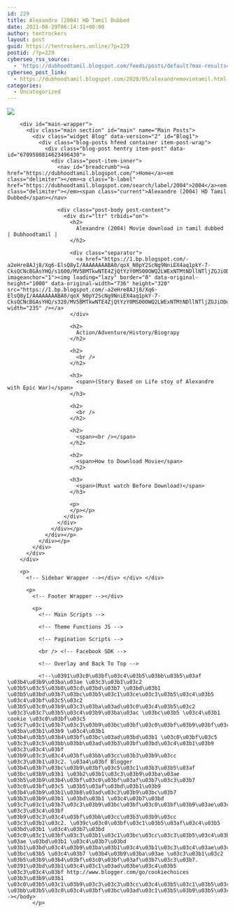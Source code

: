 ```yaml
---
id: 229
title: Alexandre (2004) HD Tamil Dubbed
date: 2021-08-29T06:14:31+00:00
author: tentrockers
layout: post
guid: https://tentrockers.online/?p=229
postid: /?p=229
cyberseo_rss_source:
  - 'https://dubhoodtamil.blogspot.com/feeds/posts/default?max-results=150&start-index=301'
cyberseo_post_link:
  - https://dubhoodtamil.blogspot.com/2020/05/alexandremovietamil.html
categories:
  - Uncategorized
---
```

<div class="media_block">
  <img src="https://1.bp.blogspot.com/-a2eHre8AJj8/Xq6-ElsQ8yI/AAAAAAAABA0/qoX_N0pY2ScNg9NniEX4aq1pkY-7-CksQCNcBGAsYHQ/s72-c/MV5BMTkwNTE4ZjQtYzY0MS00OWQ2LWExNTMtNDllNTljZGJiODdhXkEyXkFqcGdeQXVyMTYzMDM0NTU%2540._V1_QL50_SY1000_SX736_AL_.jpg" class="media_thumbnail" />
</div>

  
<!-- Theme Options -->

<!-- Outer Wrapper --></p> 

<div id="outer-wrapper">
  <!-- Main Top Bar -->
  
  <!-- Header Wrapper -->
  
  <!-- Content Wrapper --></p> 
  
  <div class="row" id="content-wrapper">
    <div class="container">
      <div id="post-wrapper">
        <!-- Main Wrapper --></p> 
        
        <div id="main-wrapper">
          <div class="main section" id="main" name="Main Posts">
            <div class="widget Blog" data-version="2" id="Blog1">
              <div class="blog-posts hfeed container item-post-wrap">
                <div class="blog-post hentry item-post" data-id="6709580814623496430">
                  <div class="post-item-inner">
                    <nav id="breadcrumb"><a href="https://dubhoodtamil.blogspot.com/">Home</a><em class="delimiter"></em><a class="b-label" href="https://dubhoodtamil.blogspot.com/search/label/2004">2004</a><em class="delimiter"></em><span class="current">Alexandre (2004) HD Tamil Dubbed</span></nav> 
                    
                    <div class="post-body post-content">
                      <div dir="ltr" trbidi="on">
                        <h2>
                          Alexandre (2004) Movie download in tamil dubbed | Dubhoodtamil |
                        </h2>
                        
                        <div class="separator">
                          <a href="https://1.bp.blogspot.com/-a2eHre8AJj8/Xq6-ElsQ8yI/AAAAAAAABA0/qoX_N0pY2ScNg9NniEX4aq1pkY-7-CksQCNcBGAsYHQ/s1600/MV5BMTkwNTE4ZjQtYzY0MS00OWQ2LWExNTMtNDllNTljZGJiODdhXkEyXkFqcGdeQXVyMTYzMDM0NTU%2540._V1_QL50_SY1000_SX736_AL_.jpg" imageanchor="1"><img loading="lazy" border="0" data-original-height="1000" data-original-width="736" height="320" src="https://1.bp.blogspot.com/-a2eHre8AJj8/Xq6-ElsQ8yI/AAAAAAAABA0/qoX_N0pY2ScNg9NniEX4aq1pkY-7-CksQCNcBGAsYHQ/s320/MV5BMTkwNTE4ZjQtYzY0MS00OWQ2LWExNTMtNDllNTljZGJiODdhXkEyXkFqcGdeQXVyMTYzMDM0NTU%2540._V1_QL50_SY1000_SX736_AL_.jpg" width="235" /></a>
                        </div>
                        
                        <h2>
                          Action/Adventure/History/Biograpy
                        </h2>
                        
                        <h2>
                          <br />
                        </h2>
                        
                        <h3>
                          <span>(Story Based on Life stoy of Alexandre with Epic War)</span>
                        </h3>
                        
                        <h2>
                          <br />
                        </h2>
                        
                        <h2>
                          <span><br /></span>
                        </h2>
                        
                        <h2>
                          <span>How to Download Movie</span>
                        </h2>
                        
                        <h3>
                          <span>(Must watch Before Download)</span>
                        </h3>
                        
                        <p>
                        </p></p>
                      </div>
                    </div>
                  </div></p>
                </div></p>
              </div></p>
            </div>
          </div>
        </div>
        
        <p>
          <!-- Sidebar Wrapper --></div> </div> </div> 
          
          <p>
            <!-- Footer Wrapper --></div> 
            
            <p>
              <!-- Main Scripts -->
              
              <!-- Theme Functions JS -->
              
              <!-- Pagination Scripts -->
              
              <br /> <!-- Facebook SDK -->
              
              <!-- Overlay and Back To Top -->
              
              <!--\u0391\u03c0\u03bf\u03c4\u03b5\u03bb\u03b5\u03af \u03b4\u03b9\u03ba\u03ae \u03c3\u03b1\u03c2 \u03b5\u03c5\u03b8\u03cd\u03bd\u03b7 \u03bd\u03b1 \u03b5\u03bd\u03b7\u03bc\u03b5\u03c1\u03ce\u03c3\u03b5\u03c4\u03b5 \u03c4\u03bf\u03c5\u03c2 \u03b5\u03c0\u03b9\u03c3\u03ba\u03ad\u03c0\u03c4\u03b5\u03c2 \u03c3\u03c7\u03b5\u03c4\u03b9\u03ba\u03ac \u03bc\u03b5 \u03c4\u03b1 cookie \u03c0\u03bf\u03c5 \u03c7\u03c1\u03b7\u03c3\u03b9\u03bc\u03bf\u03c0\u03bf\u03b9\u03bf\u03cd\u03bd\u03c4\u03b1\u03b9 \u03ba\u03b1\u03b9 \u03c4\u03b1 \u03b4\u03b5\u03b4\u03bf\u03bc\u03ad\u03bd\u03b1 \u03c0\u03bf\u03c5 \u03c3\u03c5\u03bb\u03bb\u03ad\u03b3\u03bf\u03bd\u03c4\u03b1\u03b9 \u03c3\u03c4\u03bf \u03b9\u03c3\u03c4\u03bf\u03bb\u03cc\u03b3\u03b9\u03cc \u03c3\u03b1\u03c2. \u03a4\u03bf Blogger \u03b4\u03b7\u03bc\u03b9\u03bf\u03c5\u03c1\u03b3\u03b5\u03af \u03bc\u03b9\u03b1 \u03b2\u03b1\u03c3\u03b9\u03ba\u03ae \u03b5\u03b9\u03b4\u03bf\u03c0\u03bf\u03af\u03b7\u03c3\u03b7 \u03c0\u03bf\u03c5 \u03b5\u03af\u03bd\u03b1\u03b9 \u03b4\u03b9\u03b1\u03b8\u03ad\u03c3\u03b9\u03bc\u03b7 \u03b3\u03b9\u03b1 \u03bd\u03b1 \u03c4\u03b7\u03bd \u03c7\u03c1\u03b7\u03c3\u03b9\u03bc\u03bf\u03c0\u03bf\u03b9\u03ae\u03c3\u03b5\u03c4\u03b5 \u03c3\u03c4\u03bf \u03b9\u03c3\u03c4\u03bf\u03bb\u03cc\u03b3\u03b9\u03cc \u03c3\u03b1\u03c2. \u039c\u03c0\u03bf\u03c1\u03b5\u03af\u03c4\u03b5 \u03bd\u03b1 \u03c4\u03b7\u03bd \u03c0\u03c1\u03bf\u03c3\u03b1\u03c1\u03bc\u03cc\u03c3\u03b5\u03c4\u03b5 \u03ae \u03bd\u03b1 \u03c4\u03b7\u03bd \u03b1\u03bd\u03c4\u03b9\u03ba\u03b1\u03c4\u03b1\u03c3\u03c4\u03ae\u03c3\u03b5\u03c4\u03b5 \u03bc\u03b5 \u03c4\u03b7 \u03b4\u03b9\u03ba\u03ae \u03c3\u03b1\u03c2 \u03b5\u03b9\u03b4\u03bf\u03c0\u03bf\u03af\u03b7\u03c3\u03b7. \u0391\u03bd\u03b1\u03c4\u03c1\u03ad\u03be\u03c4\u03b5 \u03c3\u03c4\u03bf http://www.blogger.com/go/cookiechoices \u03b3\u03b9\u03b1 \u03c0\u03b5\u03c1\u03b9\u03c3\u03c3\u03cc\u03c4\u03b5\u03c1\u03b5\u03c2 \u03bb\u03b5\u03c0\u03c4\u03bf\u03bc\u03ad\u03c1\u03b5\u03b9\u03b5\u03c2.--></body>
            </p>